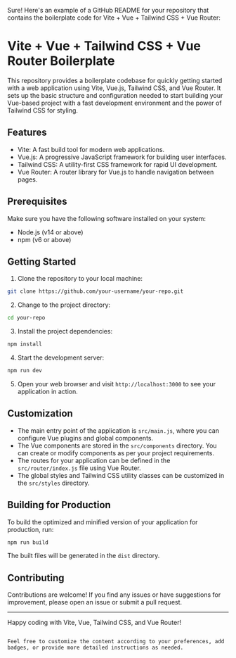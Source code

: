 Sure! Here's an example of a GitHub README for your repository that contains the boilerplate code for Vite + Vue + Tailwind CSS + Vue Router:

# Vite + Vue + Tailwind CSS + Vue Router Boilerplate

This repository provides a boilerplate codebase for quickly getting started with a web application using Vite, Vue.js, Tailwind CSS, and Vue Router. It sets up the basic structure and configuration needed to start building your Vue-based project with a fast development environment and the power of Tailwind CSS for styling.

## Features

- Vite: A fast build tool for modern web applications.
- Vue.js: A progressive JavaScript framework for building user interfaces.
- Tailwind CSS: A utility-first CSS framework for rapid UI development.
- Vue Router: A router library for Vue.js to handle navigation between pages.

## Prerequisites

Make sure you have the following software installed on your system:

- Node.js (v14 or above)
- npm (v6 or above)

## Getting Started

1. Clone the repository to your local machine:

```bash
git clone https://github.com/your-username/your-repo.git
````

2. Change to the project directory:

```bash
cd your-repo
```

3. Install the project dependencies:

```bash
npm install
```

4. Start the development server:

```bash
npm run dev
```

5. Open your web browser and visit `http://localhost:3000` to see your application in action.

## Customization

- The main entry point of the application is `src/main.js`, where you can configure Vue plugins and global components.
- The Vue components are stored in the `src/components` directory. You can create or modify components as per your project requirements.
- The routes for your application can be defined in the `src/router/index.js` file using Vue Router.
- The global styles and Tailwind CSS utility classes can be customized in the `src/styles` directory.

## Building for Production

To build the optimized and minified version of your application for production, run:

```bash
npm run build
```

The built files will be generated in the `dist` directory.

## Contributing

Contributions are welcome! If you find any issues or have suggestions for improvement, please open an issue or submit a pull request.

---

Happy coding with Vite, Vue, Tailwind CSS, and Vue Router!

```

Feel free to customize the content according to your preferences, add badges, or provide more detailed instructions as needed.
```
